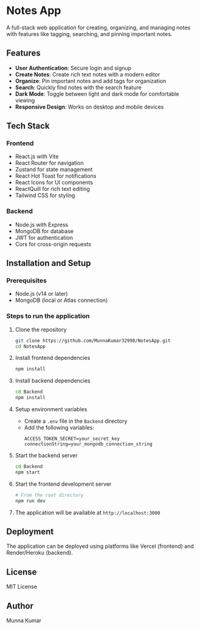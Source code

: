 # Notes App

A full-stack web application for creating, organizing, and managing notes with features like tagging, searching, and pinning important notes.

## Features

- **User Authentication**: Secure login and signup
- **Create Notes**: Create rich text notes with a modern editor
- **Organize**: Pin important notes and add tags for organization
- **Search**: Quickly find notes with the search feature
- **Dark Mode**: Toggle between light and dark mode for comfortable viewing
- **Responsive Design**: Works on desktop and mobile devices

## Tech Stack

### Frontend
- React.js with Vite
- React Router for navigation
- Zustand for state management
- React Hot Toast for notifications
- React Icons for UI components
- ReactQuill for rich text editing
- Tailwind CSS for styling

### Backend
- Node.js with Express
- MongoDB for database
- JWT for authentication
- Cors for cross-origin requests

## Installation and Setup

### Prerequisites
- Node.js (v14 or later)
- MongoDB (local or Atlas connection)

### Steps to run the application

1. Clone the repository
   ```bash
   git clone https://github.com/MunnaKumar32990/NotesApp.git
   cd NotesApp
   ```

2. Install frontend dependencies
   ```bash
   npm install
   ```

3. Install backend dependencies
   ```bash
   cd Backend
   npm install
   ```

4. Setup environment variables
   - Create a `.env` file in the `Backend` directory
   - Add the following variables:
     ```
     ACCESS_TOKEN_SECRET=your_secret_key
     connectionString=your_mongodb_connection_string
     ```

5. Start the backend server
   ```bash
   cd Backend
   npm start
   ```

6. Start the frontend development server
   ```bash
   # From the root directory
   npm run dev
   ```

7. The application will be available at `http://localhost:3000`

## Deployment

The application can be deployed using platforms like Vercel (frontend) and Render/Heroku (backend).

## License

MIT License

## Author

Munna Kumar
